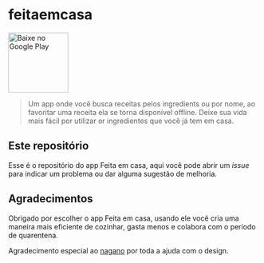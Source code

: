 # feitaemcasa

<a href='https://play.google.com/store/apps/details?id=br.com.feitaemcasa&pcampaignid=pcampaignidMKT-Other-global-all-co-prtnr-py-PartBadge-Mar2515-1'>
  <img width="120px" alt='Baixe no Google Play' src='https://play.google.com/intl/en_us/badges/static/images/badges/en_badge_web_generic.png'/>
</a>

> Um app onde você busca receitas pelos ingredients ou por nome, ao favoritar uma 
> receita ela se torna disponível offline. Deixe sua vida mais fácil por utilizar
> or ingredientes que você já tem em casa.


## Este repositório

Esse é o repositório do app Feita em casa, aqui você pode abrir um *issue* para
indicar um problema ou dar alguma sugestão de melhoria.


## Agradecimentos

Obrigado por escolher o app Feita em casa, usando ele você cria uma maneira mais
eficiente de cozinhar, gasta menos e colabora com o período de quarentena.

Agradecimento especial ao [nagano](https://github.com/nagano) por toda a ajuda com
o design.
